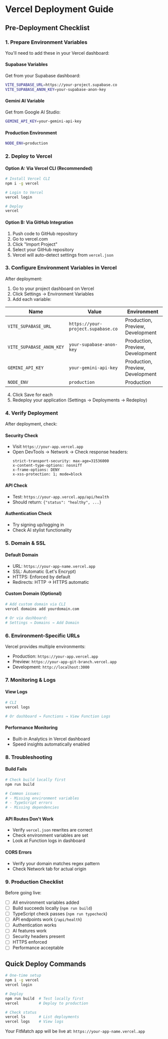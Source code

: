 # Vercel Deployment Guide

## Pre-Deployment Checklist

### 1. Prepare Environment Variables

You'll need to add these in your Vercel dashboard:

#### Supabase Variables
Get from your Supabase dashboard:
```bash
VITE_SUPABASE_URL=https://your-project.supabase.co
VITE_SUPABASE_ANON_KEY=your-supabase-anon-key
```

#### Gemini AI Variable
Get from Google AI Studio:
```bash
GEMINI_API_KEY=your-gemini-api-key
```

#### Production Environment
```bash
NODE_ENV=production
```

### 2. Deploy to Vercel

#### Option A: Via Vercel CLI (Recommended)
```bash
# Install Vercel CLI
npm i -g vercel

# Login to Vercel
vercel login

# Deploy
vercel
```

#### Option B: Via GitHub Integration
1. Push code to GitHub repository
2. Go to vercel.com
3. Click "Import Project"
4. Select your GitHub repository
5. Vercel will auto-detect settings from `vercel.json`

### 3. Configure Environment Variables in Vercel

After deployment:

1. Go to your project dashboard on Vercel
2. Click Settings → Environment Variables
3. Add each variable:

| Name | Value | Environment |
|------|-------|-------------|
| `VITE_SUPABASE_URL` | `https://your-project.supabase.co` | Production, Preview, Development |
| `VITE_SUPABASE_ANON_KEY` | `your-supabase-anon-key` | Production, Preview, Development |
| `GEMINI_API_KEY` | `your-gemini-api-key` | Production, Preview, Development |
| `NODE_ENV` | `production` | Production |

4. Click Save for each
5. Redeploy your application (Settings → Deployments → Redeploy)

### 4. Verify Deployment

After deployment, check:

#### Security Check
- Visit `https://your-app.vercel.app`
- Open DevTools → Network → Check response headers:
  ```
  strict-transport-security: max-age=31536000
  x-content-type-options: nosniff
  x-frame-options: DENY
  x-xss-protection: 1; mode=block
  ```

#### API Check
- Test: `https://your-app.vercel.app/api/health`
- Should return: `{"status": "healthy", ...}`

#### Authentication Check
- Try signing up/logging in
- Check AI stylist functionality

### 5. Domain & SSL

#### Default Domain
- URL: `https://your-app-name.vercel.app`
- SSL: Automatic (Let's Encrypt)
- HTTPS: Enforced by default
- Redirects: HTTP → HTTPS automatic

#### Custom Domain (Optional)
```bash
# Add custom domain via CLI
vercel domains add yourdomain.com

# Or via dashboard:
# Settings → Domains → Add Domain
```

### 6. Environment-Specific URLs

Vercel provides multiple environments:

- Production: `https://your-app.vercel.app`
- Preview: `https://your-app-git-branch.vercel.app`
- Development: `http://localhost:3000`

### 7. Monitoring & Logs

#### View Logs
```bash
# CLI
vercel logs

# Or dashboard → Functions → View Function Logs
```

#### Performance Monitoring
- Built-in Analytics in Vercel dashboard
- Speed insights automatically enabled

### 8. Troubleshooting

#### Build Fails
```bash
# Check build locally first
npm run build

# Common issues:
# - Missing environment variables
# - TypeScript errors
# - Missing dependencies
```

#### API Routes Don't Work
- Verify `vercel.json` rewrites are correct
- Check environment variables are set
- Look at Function logs in dashboard

#### CORS Errors
- Verify your domain matches regex pattern
- Check Network tab for actual origin

### 9. Production Checklist

Before going live:

- [ ] All environment variables added
- [ ] Build succeeds locally (`npm run build`)
- [ ] TypeScript check passes (`npm run typecheck`)
- [ ] API endpoints work (`/api/health`)
- [ ] Authentication works
- [ ] AI features work
- [ ] Security headers present
- [ ] HTTPS enforced
- [ ] Performance acceptable

## Quick Deploy Commands

```bash
# One-time setup
npm i -g vercel
vercel login

# Deploy
npm run build  # Test locally first
vercel         # Deploy to production

# Check status
vercel ls      # List deployments
vercel logs    # View logs
```

Your FitMatch app will be live at: `https://your-app-name.vercel.app`
